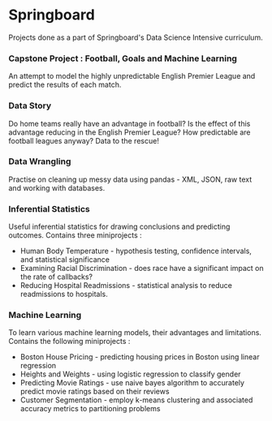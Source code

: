 # Springboard

Projects done as a part of Springboard's Data Science Intensive curriculum.

### Capstone Project : Football, Goals and Machine Learning
An attempt to model the highly unpredictable English Premier League and predict the results of each match.

### Data Story
Do home teams really have an advantage in football? Is the effect of this advantage reducing in the English Premier League? How predictable are football leagues anyway? Data to the rescue!

### Data Wrangling
Practise on cleaning up messy data using pandas - XML, JSON, raw text and working with databases.

### Inferential Statistics
Useful inferential statistics for drawing conclusions and predicting outcomes. 
Contains three miniprojects : 
* Human Body Temperature - hypothesis testing, confidence intervals, and statistical significance
* Examining Racial Discrimination - does race have a significant impact on the rate of callbacks?
* Reducing Hospital Readmissions - statistical analysis to reduce readmissions to hospitals.

### Machine Learning
To learn various machine learning models, their advantages and limitations.
Contains the following miniprojects : 
* Boston House Pricing - predicting housing prices in Boston using linear regression
* Heights and Weights - using logistic regression to classify gender
* Predicting Movie Ratings - use naive bayes algorithm to accurately predict movie ratings based on their reviews
* Customer Segmentation - employ k-means clustering and associated accuracy metrics to partitioning problems
